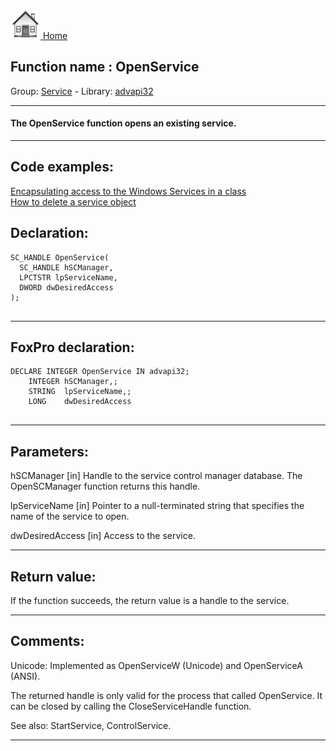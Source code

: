 [<img src="../../images/home.png"> Home ](https://github.com/VFPX/Win32API)  

## Function name : OpenService
Group: [Service](../../functions_group.md#Service)  -  Library: [advapi32](../../Libraries.md#advapi32)  
***  


#### The OpenService function opens an existing service.

***  


## Code examples:
[Encapsulating access to the Windows Services in a class](../../samples/sample_476.md)  
[How to delete a service object](../../samples/sample_518.md)  

## Declaration:
```foxpro  
SC_HANDLE OpenService(
  SC_HANDLE hSCManager,
  LPCTSTR lpServiceName,
  DWORD dwDesiredAccess
);
  
```  
***  


## FoxPro declaration:
```foxpro  
DECLARE INTEGER OpenService IN advapi32;
	INTEGER hSCManager,;
	STRING  lpServiceName,;
	LONG    dwDesiredAccess
  
```  
***  


## Parameters:
hSCManager 
[in] Handle to the service control manager database. The OpenSCManager function returns this handle.

lpServiceName 
[in] Pointer to a null-terminated string that specifies the name of the service to open. 

dwDesiredAccess 
[in] Access to the service.   
***  


## Return value:
If the function succeeds, the return value is a handle to the service.
  
***  


## Comments:
Unicode: Implemented as OpenServiceW (Unicode) and OpenServiceA (ANSI).  
  
The returned handle is only valid for the process that called OpenService. It can be closed by calling the CloseServiceHandle function.  
  
See also: StartService, ControlService.  
  
***  

